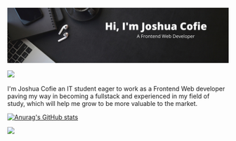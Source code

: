 
![](https://github.com/Joshcov/Joshcov/blob/main/Black%20Modern%20Personal%20LinkedIn%20Banner.png)

[![](https://img.shields.io/badge/linkedin-%230077B5.svg?style=for-the-badge&logo=linkedin)](https://www.linkedin.com/in/joshua-cofie-878904228/)


I'm Joshua Cofie an IT student eager to work as a Frontend Web developer paving my way in becoming a fullstack and experienced in my field of study, which will help me grow to be more valuable to the market.


[![Anurag's GitHub stats](https://github-readme-stats.vercel.app/api?username=Joshcov)](https://github.com/anuraghazra/github-readme-stats)

<img src="https://github-readme-stats.vercel.app/api/top-langs?username=Joshcov"/>





